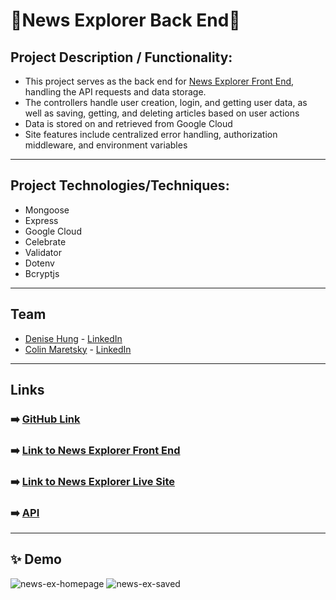 # 📰News Explorer Back End📰

## Project Description / Functionality: 
- This project serves as the back end for [News Explorer Front End](https://github.com/cjmaret/news-explorer-frontend), handling the API requests and data storage. 
- The controllers handle user creation, login, and getting user data, as well as saving, getting, and deleting articles based on user actions
- Data is stored on and retrieved from Google Cloud
- Site features include centralized error handling, authorization middleware, and environment variables

---

## Project Technologies/Techniques:
- Mongoose
- Express
- Google Cloud
- Celebrate
- Validator
- Dotenv
- Bcryptjs

---

## Team 
- [Denise Hung](https://github.com/denisehung) - [LinkedIn](https://www.linkedin.com/in/denise-hung-76563867/)
- [Colin Maretsky](https://github.com/cjmaret) - [LinkedIn](https://www.linkedin.com/in/colin-maretsky/)

---

## Links
### ➡️ [GitHub Link](https://github.com/cjmaret/news-explorer-api)
### ➡️ [Link to News Explorer Front End](https://github.com/cjmaret/news-explorer-frontend)
### ➡️ [Link to News Explorer Live Site](https://news-explorer-site.netlify.app/)
### ➡️ [API](https://api.aloha.students.nomoreparties.site)

---

## ✨ Demo
![news-ex-homepage](https://user-images.githubusercontent.com/77926563/147211537-04034d29-b1b7-410f-9d2a-f0ed0248f5f5.png)
![news-ex-saved](https://user-images.githubusercontent.com/77926563/147211670-59a4cf9e-9005-487a-b89b-13d905120c78.png)
